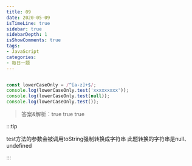 ```yaml
---
title: 09 
date: 2020-05-09
isTimeLine: true
sidebar: true
sidebarDepth: 1
isShowComments: true
tags:
- JavaScript
categories:
- 每日一题
---
```


```js

const lowerCaseOnly = /^[a-z]+$/;
console.log(lowerCaseOnly.test('xxxxxxxxx'));
console.log(lowerCaseOnly.test(null));
console.log(lowerCaseOnly.test());

```

> 答案&解析：true true true

:::tip

test方法的参数会被调用toString强制转换成字符串
此题转换的字符串是null、undefined

:::